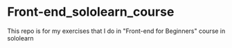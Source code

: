 # Front-end_sololearn_course
This repo is for my exercises that I do in "Front-end for Beginners" course in sololearn 
